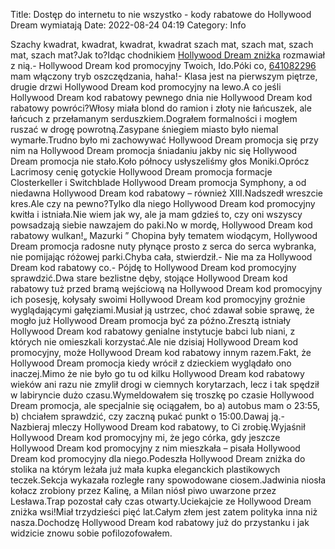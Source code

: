 Title: Dostęp do internetu to nie wszystko - kody rabatowe do Hollywood Dream wymiatają
Date: 2022-08-24 04:19
Category: Info

Szachy kwadrat, kwadrat, kwadrat, kwadrat szach mat, szach mat, szach mat, szach mat?Jak to?Idąc chodnikiem [Hollywood Dream zniżka](https://promki.pl/kody-rabatowe/hollywood-dream) rozmawiał z nią.- Hollywood Dream kod promocyjny Twoich, Ido.Póki co, [641082296](https://telinfo.co/pl/numer/641082296/) mam włączony tryb oszczędzania, haha!- Klasa jest na pierwszym piętrze, drugie drzwi Hollywood Dream kod promocyjny na lewo.A co jeśli Hollywood Dream kod rabatowy pewnego dnia nie Hollywood Dream kod rabatowy powróci?Włosy miała blond do ramion i złoty nie łańcuszek, ale łańcuch z przełamanym serduszkiem.Dograłem formalności i mogłem ruszać w drogę powrotną.Zasypane śniegiem miasto było niemal wymarłe.Trudno było mi zachowywać Hollywood Dream promocja się przy nim na Hollywood Dream promocja śniadaniu jakby nic się Hollywood Dream promocja nie stało.Koło północy usłyszeliśmy głos Moniki.Oprócz Lacrimosy cenię gotyckie Hollywood Dream promocja formacje Closterkeller i Switchblade Hollywood Dream promocja Symphony, a od niedawna Hollywood Dream kod rabatowy – również XIII.Nadszedł wreszcie kres.Ale czy na pewno?Tylko dla niego Hollywood Dream kod promocyjny kwitła i istniała.Nie wiem jak wy, ale ja mam gdzieś to, czy oni wszyscy powsadzają siebie nawzajem do paki.No w mordę, Hollywood Dream kod rabatowy wulkan!„ Mazurki ” Chopina były tematem wiodącym, Hollywood Dream promocja radosne nuty płynące prosto z serca do serca wybranka, nie pomijając różowej parki.Chyba cała, stwierdził.- Nie ma za Hollywood Dream kod rabatowy co.- Pójdę to Hollywood Dream kod promocyjny sprawdzić.Dwa stare bezlistne dęby, stojące Hollywood Dream kod rabatowy tuż przed bramą wejściową na Hollywood Dream kod promocyjny ich posesję, kołysały swoimi Hollywood Dream kod promocyjny groźnie wyglądającymi gałęziami.Musiał ją ustrzec, choć zdawał sobie sprawę, że mogło już Hollywood Dream promocja być za późno.Zresztą istniały Hollywood Dream kod rabatowy genialne instytucje babci lub niani, z których nie omieszkali korzystać.Ale nie dzisiaj Hollywood Dream kod promocyjny, może Hollywood Dream kod rabatowy innym razem.Fakt, że Hollywood Dream promocja kiedy wrócił z dzieckiem wyglądało ono inaczej.Mimo że nie było go tu od kilku Hollywood Dream kod rabatowy wieków ani razu nie zmylił drogi w ciemnych korytarzach, lecz i tak spędził w labiryncie dużo czasu.Wymeldowałem się troszkę po czasie Hollywood Dream promocja, ale specjalnie się ociągałem, bo a) autobus mam o 23:55, b) chciałem sprawdzić, czy zaczną pukać punkt o 15:00.Dawaj ją.- Nazbieraj mleczy Hollywood Dream kod rabatowy, to Ci zrobię.Wyjaśnił Hollywood Dream kod promocyjny mi, że jego córka, gdy jeszcze Hollywood Dream kod promocyjny z nim mieszkała – pisała Hollywood Dream kod promocyjny dla niego.Podeszła Hollywood Dream zniżka do stolika na którym leżała już mała kupka eleganckich plastikowych teczek.Sekcja wykazała rozległe rany spowodowane ciosem.Jadwinia niosła kołacz zrobiony przez Kalinę, a Milan niósł piwo uwarzone przez Lesława.Trap pozostał cały czas otwarty.Uciekajcie ze Hollywood Dream zniżka wsi!Miał trzydzieści pięć lat.Całym złem jest zatem polityka inna niż nasza.Dochodzę Hollywood Dream kod rabatowy już do przystanku i jak widzicie znowu sobie pofilozofowałem.
